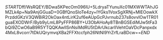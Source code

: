 $START$Dff/WsRQEY/BDwa5KPecOm096lU+5LdryaTYunuXc01MXWWTAhJGMZLk4p+Na9AnjGGuaD+0GBfQnoSloTe4zy+IYGks1VoxSgXRNj+MlEOowkXPrzddGKzV3QWBiR2OkOax4ntLirK2uf6eAUpGcPJvrnub237s8ovvIOw1TR01guaEXODWrF/Byb9yLmL8PyFFP86BY+U3ObAHoAy8TBnBGSEdiMJw5tFa3bQi9ZCwO6aB9R5YTQQKAwIlSnNsiMdRU5tDArUkcarIlVehtOaVDcPanpxdx4MxL8vcorr7tDkUQrymvqXBa2FFXtccfph26NtNI9YrZrfLraBDcw==$END$
